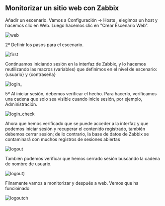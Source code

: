 ## Monitorizar un sitio web con Zabbix

Añadir un escenario. Vamos a Configuración → Hosts , elegimos un host y hacemos clic en Web. Luego hacemos clic en "Crear Escenario Web".

![web](https://user-images.githubusercontent.com/104897417/170241752-d962b8b0-c3fb-4f84-9745-e675654ca594.png)

2º Definir los pasos para el escenario.

![first](https://user-images.githubusercontent.com/104897417/170443586-0f27a1fd-28e7-495f-9956-d90d637521ba.png)

Continuamos iniciando sesión en la interfaz de Zabbix, y lo hacemos reutilizando las macros (variables) que definimos en el nivel de escenario: {usuario} y {contraseña}

 ![login_](https://user-images.githubusercontent.com/104897417/170444416-3c99ad52-19d1-4083-bb18-63df2f3341db.png)

5º Al iniciar sesión, debemos verificar el hecho. Para hacerlo, verificamos una cadena que solo sea visible cuando inicie sesión, por ejemplo, Administración.

![login_check](https://user-images.githubusercontent.com/104897417/170444518-a711e4b7-8453-414c-8786-fb0ffe87cc64.png)

Ahora que hemos verificado que se puede acceder a la interfaz y que podemos iniciar sesión y recuperar el contenido registrado, también debemos cerrar sesión; de lo contrario, la base de datos de Zabbix se contaminará con muchos registros de sesiones abiertas

![logout](https://user-images.githubusercontent.com/104897417/170444794-3040aeb4-1301-46ff-9ed7-06914a5d0582.png)

También podemos verificar que hemos cerrado sesión buscando la cadena de nombre de usuario.

 ![logout](https://user-images.githubusercontent.com/104897417/170444762-2885772a-3e38-4bcc-bf3d-75a347929c88.png))

 Filnamente vamos a monitorizar y después a web. Vemos que ha funcioinado

 ![logoutch](https://user-images.githubusercontent.com/104897417/170444931-4603038d-9b0e-4be3-b135-6d72baca6d51.png)

